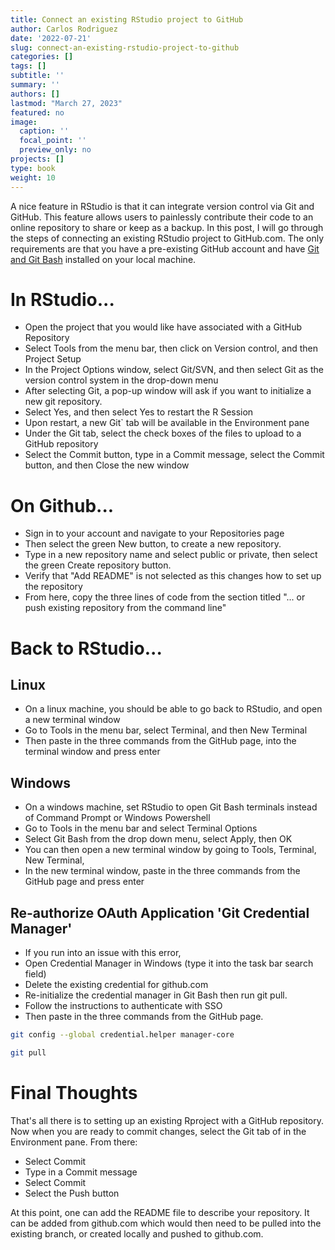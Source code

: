```yaml
---
title: Connect an existing RStudio project to GitHub
author: Carlos Rodriguez
date: '2022-07-21'
slug: connect-an-existing-rstudio-project-to-github
categories: []
tags: []
subtitle: ''
summary: ''
authors: []
lastmod: "March 27, 2023"
featured: no
image:
  caption: ''
  focal_point: ''
  preview_only: no
projects: []
type: book
weight: 10
---
```


A nice feature in RStudio is that it can integrate version control via Git and GitHub. This feature allows users to painlessly contribute their code to an online repository to share or keep as a backup. In this post, I will go through the steps of connecting an existing RStudio project to GitHub.com. The only requirements are that you have a pre-existing GitHub account and have [Git and Git Bash](https://git-scm.com/downloads) installed on your local machine.


# In RStudio...
- Open the project that you would like have associated with a GitHub Repository
- Select Tools from the menu bar, then click on Version control, and then Project Setup
- In the Project Options window, select Git/SVN, and then select Git as the version control system in the drop-down menu
- After selecting Git, a pop-up window will ask if you want to initialize a new git repository. 
- Select Yes, and then select Yes to restart the R Session
- Upon restart, a new Git` tab will be available in the Environment pane
- Under the Git tab, select the check boxes of the files to upload to a GitHub repository
- Select the Commit button, type in a Commit message, select the Commit button, and then Close the new window

# On Github...
- Sign in to your account and navigate to your Repositories page
- Then select the green New button, to create a new repository.
- Type in a new repository name and select public or private, then select the green Create repository button.
- Verify that "Add README" is not selected as this changes how to set up the repository
- From here, copy the three lines of code from the section titled "... or push existing repository from the command line"

# Back to RStudio...
## Linux
- On a linux machine, you should be able to go back to RStudio, and open a new terminal window
- Go to Tools in the menu bar, select Terminal, and then New Terminal
- Then paste in the three commands from the GitHub page, into the terminal window and press enter

## Windows
- On a windows machine, set RStudio to open Git Bash terminals instead of Command Prompt or Windows Powershell
- Go to Tools in the menu bar and select Terminal Options
- Select Git Bash from the drop down menu, select Apply, then OK
- You can then open a new terminal window by going to Tools, Terminal, New Terminal, 
- In the new terminal window, paste in the three commands from the GitHub page and press enter

## Re-authorize OAuth Application 'Git Credential Manager'
- If you run into an issue with this error,
- Open Credential Manager in Windows (type it into the task bar search field)
- Delete the existing credential for github.com
- Re-initialize the credential manager in Git Bash then run git pull.
- Follow the instructions to authenticate with SSO
- Then paste in the three commands from the GitHub page.

```bash
git config --global credential.helper manager-core

git pull
```

# Final Thoughts
That's all there is to setting up an existing Rproject with a GitHub repository. Now when you are ready to commit changes, select the Git tab of in the Environment pane. From there:
- Select Commit
- Type in a Commit message
- Select Commit
- Select the Push button

At this point, one can add the README file to describe your repository. It can be added from github.com which would then need to be pulled into the existing branch, or created locally and pushed to github.com.

